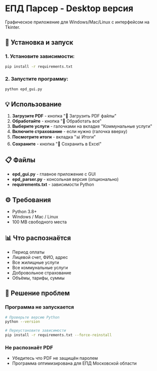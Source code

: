 # ЕПД Парсер - Desktop версия

Графическое приложение для Windows/Mac/Linux с интерфейсом на Tkinter.

## 🚀 Установка и запуск

### 1. Установите зависимости:
```bash
pip install -r requirements.txt
```

### 2. Запустите программу:
```bash
python epd_gui.py
```

## 💡 Использование

1. **Загрузите PDF** - кнопка "📂 Загрузить PDF файлы"
2. **Обработайте** - кнопка "🔄 Обработать все"
3. **Выберите услуги** - галочками на вкладке "Коммунальные услуги"
4. **Включите страхование** - если нужно (галочка вверху)
5. **Посмотрите итоги** - вкладка "📊 Итоги"
6. **Сохраните** - кнопка "💾 Сохранить в Excel"

## 📋 Файлы

- **epd_gui.py** - главное приложение с GUI
- **epd_parser.py** - консольная версия (опционально)
- **requirements.txt** - зависимости Python

## ⚙️ Требования

- Python 3.8+
- Windows / Mac / Linux
- 100 MB свободного места

## 📊 Что распознаётся

- Период оплаты
- Лицевой счет, ФИО, адрес
- Все жилищные услуги
- Все коммунальные услуги
- Добровольное страхование
- Объёмы, тарифы, суммы

## 🔧 Решение проблем

### Программа не запускается
```bash
# Проверьте версию Python
python --version

# Переустановите зависимости
pip install -r requirements.txt --force-reinstall
```

### Не распознаёт PDF
- Убедитесь что PDF не защищён паролем
- Программа оптимизирована для ЕПД Московской области
